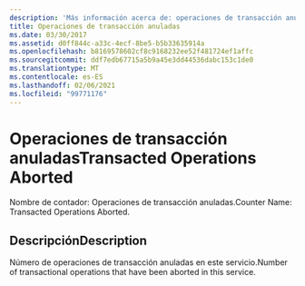 ```yaml
---
description: 'Más información acerca de: operaciones de transacción anuladas'
title: Operaciones de transacción anuladas
ms.date: 03/30/2017
ms.assetid: d0ff844c-a33c-4ecf-8be5-b5b33635914a
ms.openlocfilehash: b8169578602cf8c9168232ee52f481724ef1affc
ms.sourcegitcommit: ddf7edb67715a5b9a45e3dd44536dabc153c1de0
ms.translationtype: MT
ms.contentlocale: es-ES
ms.lasthandoff: 02/06/2021
ms.locfileid: "99771176"
---
```

# <a name="transacted-operations-aborted"></a><span data-ttu-id="3f729-103">Operaciones de transacción anuladas</span><span class="sxs-lookup"><span data-stu-id="3f729-103">Transacted Operations Aborted</span></span>

<span data-ttu-id="3f729-104">Nombre de contador: Operaciones de transacción anuladas.</span><span class="sxs-lookup"><span data-stu-id="3f729-104">Counter Name: Transacted Operations Aborted.</span></span>  
  
## <a name="description"></a><span data-ttu-id="3f729-105">Descripción</span><span class="sxs-lookup"><span data-stu-id="3f729-105">Description</span></span>  

 <span data-ttu-id="3f729-106">Número de operaciones de transacción anuladas en este servicio.</span><span class="sxs-lookup"><span data-stu-id="3f729-106">Number of transactional operations that have been aborted in this service.</span></span>
